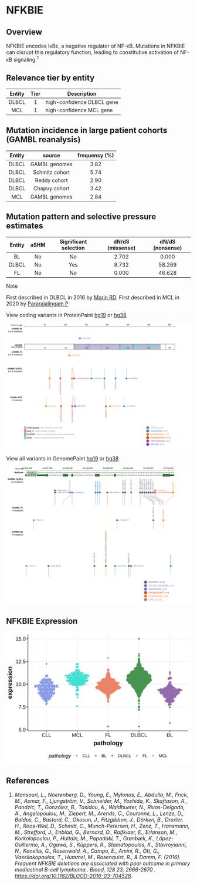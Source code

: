 # NFKBIE
## Overview
NFKBIE encodes IκBε, a negative regulator of NF-κB. Mutations in NFKBIE can disrupt this regulatory function, leading to constitutive activation of NF-κB signaling.<sup>1</sup>

## Relevance tier by entity

|Entity|Tier|Description               |
|:------:|:----:|--------------------------|
|DLBCL |1   |high-confidence DLBCL gene|
|MCL   |1   |high-confidence MCL gene  |

## Mutation incidence in large patient cohorts (GAMBL reanalysis)

|Entity|source        |frequency (%)|
|:------:|:--------------:|:-------------:|
|DLBCL |GAMBL genomes |3.82         |
|DLBCL |Schmitz cohort|5.74         |
|DLBCL |Reddy cohort  |2.90         |
|DLBCL |Chapuy cohort |3.42         |
|MCL   |GAMBL genomes |2.84         |

## Mutation pattern and selective pressure estimates

|Entity|aSHM|Significant selection|dN/dS (missense)|dN/dS (nonsense)|
|:------:|:----:|:---------------------:|:----------------:|:----------------:|
|BL    |No  |No                   |2.702           | 0.000          |
|DLBCL |No  |Yes                  |8.732           |58.269          |
|FL    |No  |No                   |0.000           |46.628          |


> [!NOTE]
> First described in DLBCL in 2016 by [Morin RD](https://pubmed.ncbi.nlm.nih.gov/26647218). First described in MCL in 2020 by [Pararajalingam P](https://pubmed.ncbi.nlm.nih.gov/32160292)


View coding variants in ProteinPaint [hg19](https://morinlab.github.io/LLMPP/GAMBL/NFKBIE_protein.html)  or [hg38](https://morinlab.github.io/LLMPP/GAMBL/NFKBIE_protein_hg38.html)

![image](images/proteinpaint/NFKBIE_NM_004556.svg)

View all variants in GenomePaint [hg19](https://morinlab.github.io/LLMPP/GAMBL/NFKBIE.html)  or [hg38](https://morinlab.github.io/LLMPP/GAMBL/NFKBIE_hg38.html)

![image](images/proteinpaint/NFKBIE.svg)
## NFKBIE Expression
![image](images/gene_expression/NFKBIE_by_pathology.svg)

## References
1. *Mansouri, L., Noerenberg, D., Young, E., Mylonas, E., Abdulla, M., Frick, M., Asmar, F., Ljungström, V., Schneider, M., Yoshida, K., Skaftason, A., Pandzic, T., González, B., Tasidou, A., Waldhueter, N., Rivas-Delgado, A., Angelopoulou, M., Ziepert, M., Arends, C., Couronné, L., Lenze, D., Baldus, C., Bastard, C., Okosun, J., Fitzgibbon, J., Dörken, B., Drexler, H., Roos-Weil, D., Schmitt, C., Munch-Petersen, H., Zenz, T., Hansmann, M., Strefford, J., Enblad, G., Bernard, O., Ralfkiaer, E., Erlanson, M., Korkolopoulou, P., Hultdin, M., Papadaki, T., Grønbæk, K., López-Guillermo, A., Ogawa, S., Küppers, R., Stamatopoulos, K., Stavroyianni, N., Kanellis, G., Rosenwald, A., Campo, E., Amini, R., Ott, G., Vassilakopoulos, T., Hummel, M., Rosenquist, R., & Damm, F. (2016). Frequent NFKBIE deletions are associated with poor outcome in primary mediastinal B-cell lymphoma.. Blood, 128 23, 2666-2670 . https://doi.org/10.1182/BLOOD-2016-03-704528.*